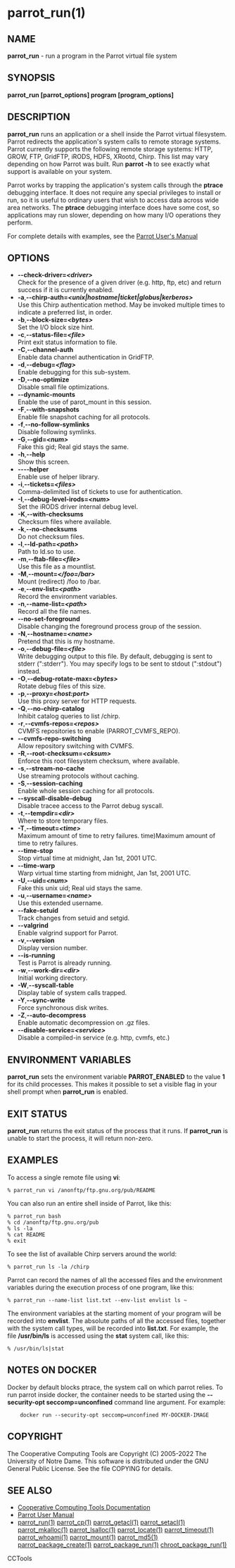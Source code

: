 






















# parrot_run(1)

## NAME
**parrot_run** - run a program in the Parrot virtual file system

## SYNOPSIS
**parrot_run [parrot_options] program [program_options]**

## DESCRIPTION
**parrot_run** runs an application or a shell inside the Parrot virtual filesystem.  Parrot redirects the application's system calls to remote storage systems.  Parrot currently supports the following remote storage systems: HTTP, GROW, FTP, GridFTP, iRODS, HDFS, XRootd, Chirp.  This list may vary depending on how Parrot was built.  Run **parrot -h** to see exactly what support is available on your system.

Parrot works by trapping the application's system calls through the **ptrace** debugging interface.  It does not require any special privileges to install or run, so it is useful to ordinary users that wish to access data across wide area networks.  The **ptrace** debugging interface does have some cost, so applications may run slower, depending on how many I/O operations they perform.

For complete details with examples, see the [Parrot User's Manual](http://ccl.cse.nd.edu/software/manuals/parrot.html)

## OPTIONS

- **--check-driver=_&lt;driver&gt;_**<br /> Check for the presence of a given driver (e.g. http, ftp, etc) and return success if it is currently enabled.
- **-a**,**--chirp-auth=_&lt;unix|hostname|ticket|globus|kerberos&gt;_**<br />Use this Chirp authentication method.  May be invoked multiple times to indicate a preferred list, in order.
- **-b**,**--block-size=_&lt;bytes&gt;_**<br />Set the I/O block size hint.
- **-c**,**--status-file=_&lt;file&gt;_**<br />Print exit status information to file.
- **-C**,**--channel-auth**<br />Enable data channel authentication in GridFTP.
- **-d**,**--debug=_&lt;flag&gt;_**<br />Enable debugging for this sub-system.
- **-D**,**--no-optimize**<br />Disable small file optimizations.
- **--dynamic-mounts**<br /> Enable the use of parot_mount in this session.
- **-F**,**--with-snapshots**<br />Enable file snapshot caching for all protocols.
- **-f**,**--no-follow-symlinks**<br />Disable following symlinks.
- **-G**,**--gid=_&lt;num&gt;_**<br />Fake this gid; Real gid stays the same.
- **-h**,**--help**<br />Show this screen.
- **----helper**<br />Enable use of helper library.
- **-i**,**--tickets=_&lt;files&gt;_**<br />Comma-delimited list of tickets to use for authentication.
- **-I**,**--debug-level-irods=_&lt;num&gt;_**<br />Set the iRODS driver internal debug level.
- **-K**,**--with-checksums**<br />Checksum files where available.
- **-k**,**--no-checksums**<br />Do not checksum files.
- **-l**,**--ld-path=_&lt;path&gt;_**<br />Path to ld.so to use.
- **-m**,**--ftab-file=_&lt;file&gt;_**<br />Use this file as a mountlist.
- **-M**,**--mount=_&lt;/foo=/bar&gt;_**<br />Mount (redirect) /foo to /bar.
- **-e**,**--env-list=_&lt;path&gt;_**<br />Record the environment variables.
- **-n**,**--name-list=_&lt;path&gt;_**<br />Record all the file names.
- **--no-set-foreground**<br />Disable changing the foreground process group of the session.
- **-N**,**--hostname=_&lt;name&gt;_**<br />Pretend that this is my hostname.
- **-o**,**--debug-file=_&lt;file&gt;_**<br />Write debugging output to this file. By default, debugging is sent to stderr (":stderr"). You may specify logs to be sent to stdout (":stdout") instead.
- **-O**,**--debug-rotate-max=_&lt;bytes&gt;_**<br />Rotate debug files of this size.
- **-p**,**--proxy=_&lt;host:port&gt;_**<br />Use this proxy server for HTTP requests.
- **-Q**,**--no-chirp-catalog**<br />Inhibit catalog queries to list /chirp.
- **-r**,**--cvmfs-repos=_&lt;repos&gt;_**<br />CVMFS repositories to enable (PARROT_CVMFS_REPO).
- **--cvmfs-repo-switching**<br /> Allow repository switching with CVMFS.
- **-R**,**--root-checksum=_&lt;cksum&gt;_**<br />Enforce this root filesystem checksum, where available.
- **-s**,**--stream-no-cache**<br />Use streaming protocols without caching.
- **-S**,**--session-caching**<br />Enable whole session caching for all protocols.
- **--syscall-disable-debug**<br />Disable tracee access to the Parrot debug syscall.
- **-t**,**--tempdir=_&lt;dir&gt;_**<br />Where to store temporary files.
- **-T**,**--timeout=_&lt;time&gt;_**<br />Maximum amount of time to retry failures.
time)Maximum amount of time to retry failures.
- **--time-stop**<br /> Stop virtual time at midnight, Jan 1st, 2001 UTC.
- **--time-warp**<br /> Warp virtual time starting from midnight, Jan 1st, 2001 UTC.
- **-U**,**--uid=_&lt;num&gt;_**<br />Fake this unix uid; Real uid stays the same.
- **-u**,**--username=_&lt;name&gt;_**<br />Use this extended username.
- **--fake-setuid**<br />Track changes from setuid and setgid.
- **--valgrind**<br />Enable valgrind support for Parrot.
- **-v**,**--version**<br />Display version number.
- **--is-running**<br />Test is Parrot is already running.
- **-w**,**--work-dir=_&lt;dir&gt;_**<br />Initial working directory.
- **-W**,**--syscall-table**<br />Display table of system calls trapped.
- **-Y**,**--sync-write**<br />Force synchronous disk writes.
- **-Z**,**--auto-decompress**<br />Enable automatic decompression on .gz files.
- **--disable-service=_&lt;service&gt;_**<br /> Disable a compiled-in service (e.g. http, cvmfs, etc.)


## ENVIRONMENT VARIABLES
**parrot_run** sets the environment variable **PARROT_ENABLED** to the value **1**
for its child processes.  This makes it possible to set a visible flag in your shell prompt
when **parrot_run** is enabled.

## EXIT STATUS
**parrot_run** returns the exit status of the process that it runs.
If **parrot_run** is unable to start the process, it will return non-zero.

## EXAMPLES
To access a single remote file using **vi**:
```
% parrot_run vi /anonftp/ftp.gnu.org/pub/README
```

You can also run an entire shell inside of Parrot, like this:
```
% parrot_run bash
% cd /anonftp/ftp.gnu.org/pub
% ls -la
% cat README
% exit
```

To see the list of available Chirp servers around the world:
```
% parrot_run ls -la /chirp
```

Parrot can record the names of all the accessed files and the environment variables during the execution process of one program, like this:
```
% parrot_run --name-list list.txt --env-list envlist ls ~
```
The environment variables at the starting moment of your program will be recorded into **envlist**. The absolute paths of all the accessed files, together with the system call types, will be recorded into **list.txt**. For example, the file **/usr/bin/ls** is accessed using the **stat** system call, like this:
```
% /usr/bin/ls|stat
```

## NOTES ON DOCKER

Docker by default blocks ptrace, the system call on which parrot relies. To
run parrot inside docker, the container needs to be started using the
**--security-opt seccomp=unconfined** command line argument. For
example:

```
    docker run --security-opt seccomp=unconfined MY-DOCKER-IMAGE
```

## COPYRIGHT

The Cooperative Computing Tools are Copyright (C) 2005-2022 The University of Notre Dame.  This software is distributed under the GNU General Public License.  See the file COPYING for details.

## SEE ALSO


- [Cooperative Computing Tools Documentation]("../index.html")
- [Parrot User Manual]("../parrot.html")
- [parrot_run(1)](parrot_run.md) [parrot_cp(1)](parrot_cp.md) [parrot_getacl(1)](parrot_getacl.md)  [parrot_setacl(1)](parrot_setacl.md)  [parrot_mkalloc(1)](parrot_mkalloc.md)  [parrot_lsalloc(1)](parrot_lsalloc.md)  [parrot_locate(1)](parrot_locate.md)  [parrot_timeout(1)](parrot_timeout.md)  [parrot_whoami(1)](parrot_whoami.md)  [parrot_mount(1)](parrot_mount.md)  [parrot_md5(1)](parrot_md5.md)  [parrot_package_create(1)](parrot_package_create.md)  [parrot_package_run(1)](parrot_package_run.md)  [chroot_package_run(1)](chroot_package_run.md)


CCTools
